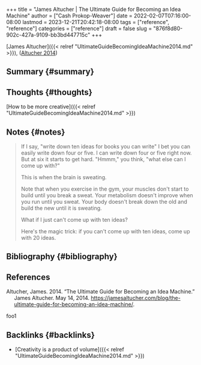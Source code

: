 +++
title = "James Altucher | The Ultimate Guide for Becoming an Idea Machine"
author = ["Cash Prokop-Weaver"]
date = 2022-02-07T07:16:00-08:00
lastmod = 2023-12-21T20:42:18-08:00
tags = ["reference", "reference"]
categories = ["reference"]
draft = false
slug = "876f8d80-902c-427a-9109-bb3bd447715c"
+++

[James Altucher]({{< relref "UltimateGuideBecomingIdeaMachine2014.md" >}}), (<a href="#citeproc_bib_item_1">Altucher 2014</a>)


## Summary {#summary}


## Thoughts {#thoughts}

[How to be more creative]({{< relref "UltimateGuideBecomingIdeaMachine2014.md" >}})


## Notes {#notes}

> If I say, "write down ten ideas for books you can write" I bet you can easily write down four or five. I can write down four or five right now. But at six it starts to get hard. "Hmmm," you think, "what else can I come up with?"
>
> This is when the brain is sweating.
>
> Note that when you exercise in the gym, your muscles don't start to build until you break a sweat. Your metabolism doesn't improve when you run until you sweat. Your body doesn't break down the old and build the new until it is sweating.
>
> What if I just can't come up with ten ideas?
>
> Here's the magic trick: if you can't come up with ten ideas, come up with 20 ideas.


## Bibliography {#bibliography}

## References

<style>.csl-entry{text-indent: -1.5em; margin-left: 1.5em;}</style><div class="csl-bib-body">
  <div class="csl-entry"><a id="citeproc_bib_item_1"></a>Altucher, James. 2014. “The Ultimate Guide for Becoming an Idea Machine.” James Altucher. May 14, 2014. <a href="https://jamesaltucher.com/blog/the-ultimate-guide-for-becoming-an-idea-machine/">https://jamesaltucher.com/blog/the-ultimate-guide-for-becoming-an-idea-machine/</a>.</div>
</div>

foo1


## Backlinks {#backlinks}

-   [Creativity is a product of volume]({{< relref "UltimateGuideBecomingIdeaMachine2014.md" >}})
